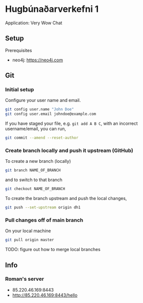 # Hugbúnaðarverkefni 1

Application: Very Wow Chat

## Setup

Prerequisites

* neo4j: <https://neo4j.com>



## Git

### Initial setup

Configure your user name and email.

```bash
git config user.name "John Doe"
git config user.email johndoe@example.com
```

If you have staged your file, e.g. `git add A B C`, with an incorrect username/email, you can run,  

```bash
git commit --amend --reset-author
```

### Create branch locally and push it upstream (GitHub)

To create a new branch (locally)

```bash
git branch NAME_OF_BRANCH
```

and to switch to that branch

```bash
git checkout NAME_OF_BRANCH
```

To create the branch upstream and push the local changes,

```bash
git push --set-upstream origin dh1
```

### Pull changes off of main branch

On your local machine

```bash
git pull origin master
```

TODO: figure out how to merge local branches

## Info

### Roman's server

* 85.220.46.169:8443
* http://85.220.46.169:8443/hello